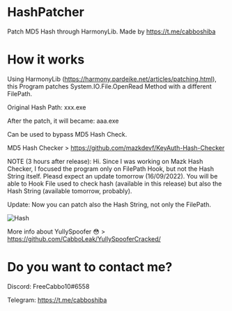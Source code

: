 # HashPatcher
Patch MD5 Hash through HarmonyLib. Made by https://t.me/cabboshiba

# How it works

Using HarmonyLib (https://harmony.pardeike.net/articles/patching.html), this Program patches System.IO.File.OpenRead Method with a different FilePath.

Original Hash Path: xxx.exe

After the patch, it will became: aaa.exe

Can be used to bypass MD5 Hash Check.

MD5 Hash Checker > https://github.com/mazkdevf/KeyAuth-Hash-Checker

NOTE (3 hours after release): Hi. Since I was working on Mazk Hash Checker, I focused the program only on FilePath Hook, but not the Hash String itself. Pleasd expect an update tomorrow (16/09/2022). You will be able to Hook File used to check hash (available in this release) but also the Hash String (available tomorrow, probably). 

Update: Now you can patch also the Hash String, not only the FilePath.

![Hash](https://user-images.githubusercontent.com/92642446/190469952-941c016a-0f21-47fc-96b1-8a178da814e1.png)

More info about YullySpoofer :flushed: > https://github.com/CabboLeak/YullySpooferCracked/

# Do you want to contact me?

Discord: FreeCabbo10#6558

Telegram: https://t.me/cabboshiba



